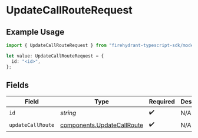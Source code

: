 # UpdateCallRouteRequest

## Example Usage

```typescript
import { UpdateCallRouteRequest } from "firehydrant-typescript-sdk/models/operations";

let value: UpdateCallRouteRequest = {
  id: "<id>",
};
```

## Fields

| Field                                                                    | Type                                                                     | Required                                                                 | Description                                                              |
| ------------------------------------------------------------------------ | ------------------------------------------------------------------------ | ------------------------------------------------------------------------ | ------------------------------------------------------------------------ |
| `id`                                                                     | *string*                                                                 | :heavy_check_mark:                                                       | N/A                                                                      |
| `updateCallRoute`                                                        | [components.UpdateCallRoute](../../models/components/updatecallroute.md) | :heavy_check_mark:                                                       | N/A                                                                      |